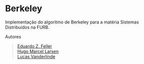 # Berkeley

Implementação do algoritmo de Berkeley para a matéria Sistemas Distribuídos na FURB.

Autores
> [Eduardo Z. Feller](https://github.com/eduardofz12) <br>
> [Hugo Marcel Larsen](https://github.com/HMLarsen) <br>
> [Lucas Vanderlinde](https://github.com/LucasVander) <br>

